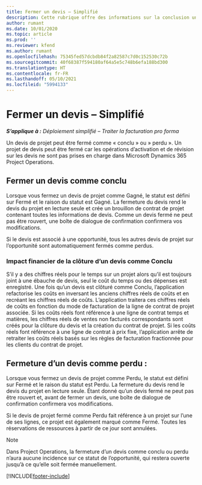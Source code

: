 ```yaml
---
title: Fermer un devis – Simplifié
description: Cette rubrique offre des informations sur la conclusion un devis dans Project Operations.
author: rumant
ms.date: 10/01/2020
ms.topic: article
ms.prod: ''
ms.reviewer: kfend
ms.author: rumant
ms.openlocfilehash: 75345fed57dcbdb84f2a82587c7d0c152530c72b
ms.sourcegitcommit: 40f68387f594180af64a5e5c748b6efa188bd300
ms.translationtype: HT
ms.contentlocale: fr-FR
ms.lasthandoff: 05/10/2021
ms.locfileid: "5994133"
---
```

# <a name="close-a-quote---lite"></a>Fermer un devis – Simplifié

_**S’applique à :** Déploiement simplifié – Traiter la facturation pro forma_

Un devis de projet peut être fermé comme « conclu » ou » perdu ». Un projet de devis peut être fermé car les opérations d’activation et de révision sur les devis ne sont pas prises en charge dans Microsoft Dynamics 365 Project Operations.

## <a name="close-a-quote-as-won"></a>Fermer un devis comme conclu

Lorsque vous fermez un devis de projet comme Gagné, le statut est défini sur Fermé et le raison du statut est Gagné. La fermeture du devis rend le devis du projet en lecture seule et crée un brouillon de contrat de projet contenant toutes les informations de devis. Comme un devis fermé ne peut pas être rouvert, une boîte de dialogue de confirmation confirmera vos modifications.

Si le devis est associé à une opportunité, tous les autres devis de projet sur l’opportunité sont automatiquement fermés comme perdus.

### <a name="financial-impact-of-closing-a-quote-as-won"></a>Impact financier de la clôture d’un devis comme Conclu

S’il y a des chiffres réels pour le temps sur un projet alors qu’il est toujours joint à une ébauche de devis, seul le coût du temps ou des dépenses est enregistré. Une fois qu’un devis est clôturé comme Conclu, l’application refactorise les coûts en inversant les anciens chiffres réels de coûts et en recréant les chiffres réels de coûts. L’application traitera ces chiffres réels de coûts en fonction du mode de facturation de la ligne de contrat de projet associée. Si les coûts réels font référence à une ligne de contrat temps et matières, les chiffres réels de ventes non facturés correspondants sont créés pour la clôture du devis et la création du contrat de projet. Si les coûts réels font référence à une ligne de contrat à prix fixe, l’application arrête de retraiter les coûts réels basés sur les règles de facturation fractionnée pour les clients du contrat de projet.

## <a name="closing-a-quote-as-lost"></a>Fermeture d’un devis comme perdu :

Lorsque vous fermez un devis de projet comme Perdu, le statut est défini sur Fermé et le raison du statut est Perdu. La fermeture du devis rend le devis du projet en lecture seule. Étant donné qu’un devis fermé ne peut pas être rouvert et, avant de fermer un devis, une boîte de dialogue de confirmation confirmera vos modifications.

Si le devis de projet fermé comme Perdu fait référence à un projet sur l’une de ses lignes, ce projet est également marqué comme Fermé. Toutes les réservations de ressources à partir de ce jour sont annulées.

> [!NOTE]
> Dans Project Operations, la fermeture d’un devis comme conclu ou perdu n’aura aucune incidence sur ce statut de l’opportunité, qui restera ouverte jusqu’à ce qu’elle soit fermée manuellement.


[!INCLUDE[footer-include](../../includes/footer-banner.md)]